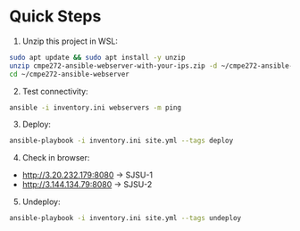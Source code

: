 # Quick Steps

1) Unzip this project in WSL:
```bash
sudo apt update && sudo apt install -y unzip
unzip cmpe272-ansible-webserver-with-your-ips.zip -d ~/cmpe272-ansible-webserver
cd ~/cmpe272-ansible-webserver
```

2) Test connectivity:
```bash
ansible -i inventory.ini webservers -m ping
```

3) Deploy:
```bash
ansible-playbook -i inventory.ini site.yml --tags deploy
```

4) Check in browser:
- http://3.20.232.179:8080  → SJSU-1
- http://3.144.134.79:8080 → SJSU-2

5) Undeploy:
```bash
ansible-playbook -i inventory.ini site.yml --tags undeploy
```
